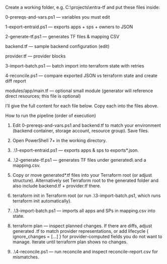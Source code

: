 Create a working folder, e.g. C:\projects\entra-tf and put these files inside:

0-prereqs-and-vars.ps1 — variables you must edit

1-export-entraid.ps1 — exports apps + sps + owners to JSON

2-generate-tf.ps1 — generates TF files & mapping CSV

backend.tf — sample backend configuration (edit)

provider.tf — provider blocks

3-import-batch.ps1 — batch import into terraform state with retries

4-reconcile.ps1 — compare exported JSON vs terraform state and create diff report

modules/app/main.tf — optional small module (generator will reference direct resources; this file is optional)

I’ll give the full content for each file below. Copy each into the files above.




How to run the pipeline (order of execution)

1. Edit 0-prereqs-and-vars.ps1 and backend.tf to match your environment (backend container, storage account, resource group). Save files.

2. Open PowerShell 7+ in the working directory.

3. .\1-export-entraid.ps1 — exports apps & sps to exports\*.json.

4. .\2-generate-tf.ps1 — generates TF files under generated\ and a mapping.csv.

5. Copy or move generated\*.tf files into your Terraform root (or adjust structure). Alternatively set Terraform root to the generated folder and also include backend.tf + provider.tf there.

6. terraform init in Terraform root (or run .\3-import-batch.ps1, which runs terraform init automatically).

7. .\3-import-batch.ps1 — imports all apps and SPs in mapping.csv into state.

8. terraform plan — inspect planned changes. If there are diffs, adjust generated .tf to match provider representations, or add lifecycle { ignore_changes = [...] } for provider-computed fields you do not want to manage. Iterate until terraform plan shows no changes.

9. .\4-reconcile.ps1 — run reconcile and inspect reconcile-report.csv for mismatches.
